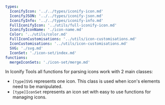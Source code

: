 ```yaml
types:
  IconifyIcon: '../../types/iconify-icon.md'
  IconifyJSON: '../../types/iconify-json.md'
  IconifyInfo: '../../types/iconify-info.md'
  FullIconifyIcon: '../utils/full-iconify-icon.md'
  IconifyIconName: './icon-name.md'
  Color: '../utils/color.md'
  FullIconCustomisations: '../utils/icon-customisations.md'
  IconCustomisations: '../utils/icon-customisations.md'
  SVG: './svg.md'
  IconSet: './icon-set/index.md'
functions:
  mergeIconSets: './icon-set/merge.md'
```

In Iconify Tools all functions for parsing icons work with 2 main classes:

- `[type]SVG` represents one icon. This class is used when icon's elements need to be manipulated.
- `[type]IconSet` represents an icon set with easy to use functions for managing icons.
